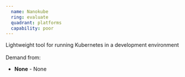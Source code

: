```yaml
---
  name: Nanokube
  ring: evaluate
  quadrant: platforms
  capability: poor
---
```

Lightweight tool for running Kubernetes in a development environment
<br/><br/>Demand from: <ul><li><strong>None</strong> - None</li></ul>
